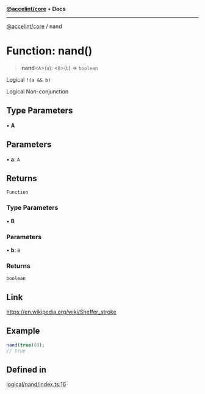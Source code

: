 [**@accelint/core**](../README.md) • **Docs**

***

[@accelint/core](../README.md) / nand

# Function: nand()

> **nand**\<`A`\>(`a`): \<`B`\>(`b`) => `boolean`

Logical `!(a && b)`

Logical Non-conjunction

## Type Parameters

• **A**

## Parameters

• **a**: `A`

## Returns

`Function`

### Type Parameters

• **B**

### Parameters

• **b**: `B`

### Returns

`boolean`

## Link

https://en.wikipedia.org/wiki/Sheffer_stroke

## Example

```ts
nand(true)(0);
// true
```

## Defined in

[logical/nand/index.ts:16](https://github.com/gohypergiant/standard-toolkit/blob/258694cea8ed8bbd956b3cf5da47c2c9debcf127/packages/core/src/logical/nand/index.ts#L16)
